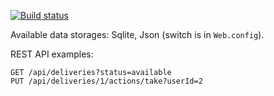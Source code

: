 [![Build status](https://ci.appveyor.com/api/projects/status/mqkejkk5l7wgyxkr?svg=true)](https://ci.appveyor.com/project/chumakov-ilya/hotdeliveryservice)

Available data storages: Sqlite, Json (switch is in `Web.config`). 

REST API examples:

    GET /api/deliveries?status=available
    PUT /api/deliveries/1/actions/take?userId=2
